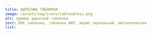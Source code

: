 ```yaml
---
title: АДРЕСНЫЕ ТАБЛИЧКИ
image: /assets/img/icons/tableadress.png
alt: пример адресной таблички
text: ПВХ табличка, табличка АКП, акрил зеркальный, металлические
list:
---
```

